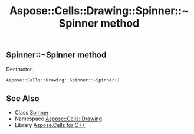 ﻿---
title: Aspose::Cells::Drawing::Spinner::~Spinner method
linktitle: ~Spinner
second_title: Aspose.Cells for C++ API Reference
description: 'Aspose::Cells::Drawing::Spinner::~Spinner method. Destructor in C++.'
type: docs
weight: 200
url: /cpp/aspose.cells.drawing/spinner/~spinner/
---
## Spinner::~Spinner method


Destructor.

```cpp
Aspose::Cells::Drawing::Spinner::~Spinner()
```

## See Also

* Class [Spinner](../)
* Namespace [Aspose::Cells::Drawing](../../)
* Library [Aspose.Cells for C++](../../../)
